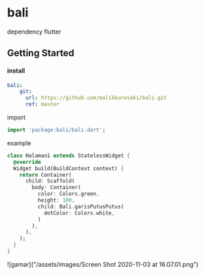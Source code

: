 # bali

dependency flutter

## Getting Started

#### install

```yaml
bali:
    git:
      url: https://github.com/malikkurosaki/bali.git
      ref: master
```


import

```dart
import 'package:bali/bali.dart';
```

example

```dart
class Halaman1 extends StatelessWidget {
  @override
  Widget build(BuildContext context) {
    return Container(
      child: Scaffold(
        body: Container(
          color: Colors.green,
          height: 100,
          child: Bali.garisPutusPutus(
            dotColor: Colors.white,
          )
        ),
      ),
    );
  }
}
```

![gamar]("/assets/images/Screen Shot 2020-11-03 at 16.07.01.png")



